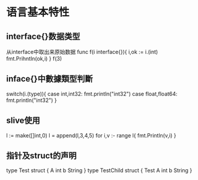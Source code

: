 # 语言基本特性
  ## interface{}数据类型
  从interface中取出来原始数据
  func f(i interface{}){
      i,ok := i.(int)
      fmt.Prihntln(ok,i)
  }
  f(3)
  ## inface{}中數據類型判斷 
  switch(i.(type)){
    case int,int32:
      fmt.println("int32")
    case float,float64:
      fmt.println("int32")
  }
  ## slive使用
  l := make([]int,0)
  l = append(l,3,4,5)
  for i,v :- range l{
     fmt.Println(v,i)
  }
  ## 指针及struct的声明
   type Test struct {
      A int
      b String
   }
   type TestChild struct {
      Test
      A int
      b String
   }
